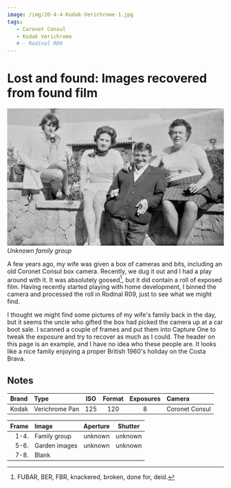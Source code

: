 ```yaml
---
image: /img/20-4-4-Kodak-Verichrome-1.jpg
tags:
   - Coronet Consul
   - Kodak Verichrome 
   # - Rodinal R09
---
```

# Lost and found: Images recovered from found film

![](/img/20-4-4-Kodak-Verichrome-1.jpg)
*Unknown family group*

A few years ago, my wife was given a box of cameras and bits, including an old Coronet Consul box camera. Recently, we dug it out and I had a play around with it. It was absolutely goosed[^fubar], but it did contain a roll of exposed film. Having recently started playing with home development, I binned the camera and processed the roll in Rodinal R09, just to see what we might find. 

I thought we might find some pictures of my wife's family back in the day, but it seems the uncle who gifted the box had picked the camera up at a car boot sale. I scanned a couple of frames and put them into Capture One to tweak the exposure and try to recover as much as I could. The header on this page is an example, and I have no idea who these people are. It looks like a nice family enjoying a proper British 1960's holiday on the Costa Brava.

[^fubar]: FUBAR, BER, FBR, knackered, broken, done for, deid.


## Notes

Brand|Type|ISO|Format|Exposures|Camera
:----|:---|:-:|:----:|:-------:|:-----
Kodak|Verichrome Pan|125|120|8|Coronet Consul

Frame|Image|Aperture|Shutter
--:|:----|:---:|:----:
1-4.|Family group|unknown|unknown
5-6.|Garden images|unknown|unknown
7-8.|Blank||
